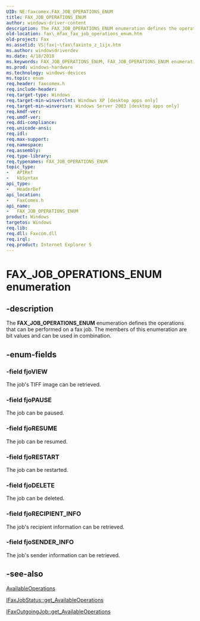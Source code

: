 ```yaml
---
UID: NE:faxcomex.FAX_JOB_OPERATIONS_ENUM
title: FAX_JOB_OPERATIONS_ENUM
author: windows-driver-content
description: The FAX_JOB_OPERATIONS_ENUM enumeration defines the operations that can be performed on a fax job. The members of this enumeration are bit values and can be used in combination.
old-location: fax\_mfax_fax_job_operations_enum.htm
old-project: Fax
ms.assetid: VS|fax|~\fax\faxinto_z_1ijx.htm
ms.author: windowsdriverdev
ms.date: 4/18/2018
ms.keywords: FAX_JOB_OPERATIONS_ENUM, FAX_JOB_OPERATIONS_ENUM enumeration [Fax Service], _mfax_fax_job_operations_enum, fax._mfax_fax_job_operations_enum, faxcomex/FAX_JOB_OPERATIONS_ENUM, faxcomex/fjoDELETE, faxcomex/fjoPAUSE, faxcomex/fjoRECIPIENT_INFO, faxcomex/fjoRESTART, faxcomex/fjoRESUME, faxcomex/fjoSENDER_INFO, faxcomex/fjoVIEW, fjoDELETE, fjoPAUSE, fjoRECIPIENT_INFO, fjoRESTART, fjoRESUME, fjoSENDER_INFO, fjoVIEW
ms.prod: windows-hardware
ms.technology: windows-devices
ms.topic: enum
req.header: faxcomex.h
req.include-header: 
req.target-type: Windows
req.target-min-winverclnt: Windows XP [desktop apps only]
req.target-min-winversvr: Windows Server 2003 [desktop apps only]
req.kmdf-ver: 
req.umdf-ver: 
req.ddi-compliance: 
req.unicode-ansi: 
req.idl: 
req.max-support: 
req.namespace: 
req.assembly: 
req.type-library: 
req.typenames: FAX_JOB_OPERATIONS_ENUM
topic_type:
-	APIRef
-	kbSyntax
api_type:
-	HeaderDef
api_location:
-	FaxComex.h
api_name:
-	FAX_JOB_OPERATIONS_ENUM
product: Windows
targetos: Windows
req.lib: 
req.dll: Faxcom.dll
req.irql: 
req.product: Internet Explorer 5
---
```


# FAX_JOB_OPERATIONS_ENUM enumeration


## -description


The <b>FAX_JOB_OPERATIONS_ENUM</b> enumeration defines the operations that can be performed on a fax job. The members of this enumeration are bit values and can be used in combination.


## -enum-fields




### -field fjoVIEW

The job's TIFF image can be retrieved.


### -field fjoPAUSE

The job can be paused.


### -field fjoRESUME

The job can be resumed.


### -field fjoRESTART

The job can be restarted.


### -field fjoDELETE

The job can be deleted.


### -field fjoRECIPIENT_INFO

The job's recipient information can be retrieved.


### -field fjoSENDER_INFO

The job's sender information can be retrieved.


## -see-also




<a href="https://msdn.microsoft.com/04149d5c-e26f-4cef-9ae0-eba2a199ec51">AvailableOperations</a>



<a href="https://msdn.microsoft.com/113087c6-90dc-4bbc-ace6-b020d9949350">IFaxJobStatus::get_AvailableOperations</a>



<a href="https://msdn.microsoft.com/4d97ef95-77d0-4616-afcd-7adbc26ff3c5">IFaxOutgoingJob::get_AvailableOperations</a>
 

 

